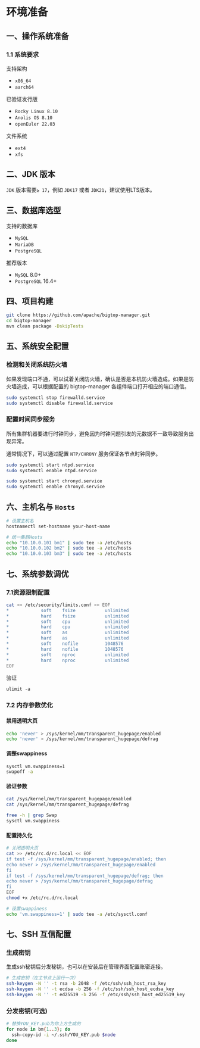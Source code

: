 # 环境准备

## 一、操作系统准备
### 1.1 系统要求

支持架构

* `x86_64`
* `aarch64`

已验证发行版
* `Rocky Linux 8.10`
* `Anolis OS 8.10`
* `openEuler 22.03`

文件系统
* `ext4` 
* `xfs`

## 二、JDK 版本

`JDK` 版本需要`≥ 17`，例如 `JDK17` 或者 `JDK21`，建议使用LTS版本。

## 三、数据库选型

支持的数据库
* `MySQL`
* `MariaDB`
* `PostgreSQL`

推荐版本
* `MySQL` 8.0+
* `PostgreSQL` 16.4+

## 四、项目构建

```bash
git clone https://github.com/apache/bigtop-manager.git
cd bigtop-manager
mvn clean package -DskipTests
```

## ​五、​系统安全配置​​

### 检测和关闭系统防火墙

如果发现端口不通，可以试着关闭防火墙，确认是否是本机防火墙造成。如果是防火墙造成，可以根据配置的 bigtop-manager 各组件端口打开相应的端口通信。

```bash
sudo systemctl stop firewalld.service
sudo systemctl disable firewalld.service
```

### 配置时间同步服务

所有集群机器要进行时钟同步，避免因为时钟问题引发的元数据不一致导致服务出现异常。

通常情况下，可以通过配置 `NTP/CHRONY` 服务保证各节点时钟同步。

```bash
sudo systemctl start ntpd.service
sudo systemctl enable ntpd.service

sudo systemctl start chronyd.service
sudo systemctl enable chronyd.service
```

## 六、​​主机名与 `Hosts​​`

```bash
# 设置主机名
hostnamectl set-hostname your-host-name

# 统一集群Hosts
echo "10.10.0.101 bm1" | sudo tee -a /etc/hosts
echo "10.10.0.102 bm2" | sudo tee -a /etc/hosts
echo "10.10.0.103 bm3" | sudo tee -a /etc/hosts
```

## 七、系统参数调优​

### 7.1资源限制配置

```bash
cat >> /etc/security/limits.conf << EOF
*            soft    fsize           unlimited
*            hard    fsize           unlimited
*            soft    cpu             unlimited
*            hard    cpu             unlimited
*            soft    as              unlimited
*            hard    as              unlimited
*            soft    nofile          1048576
*            hard    nofile          1048576
*            soft    nproc           unlimited
*            hard    nproc           unlimited
EOF
```

验证
```base
ulimit -a
```
### 7.2 内存参数优化
#### 禁用透明大页

```bash
echo 'never' > /sys/kernel/mm/transparent_hugepage/enabled
echo 'never' > /sys/kernel/mm/transparent_hugepage/defrag
```

#### 调整swappiness

```bash
sysctl vm.swappiness=1
swapoff -a

```
#### 验证参数

```bash
cat /sys/kernel/mm/transparent_hugepage/enabled
cat /sys/kernel/mm/transparent_hugepage/defrag

free -h | grep Swap
sysctl vm.swappiness
```
#### 配置持久化
```bash
# 关闭透明大页
cat >> /etc/rc.d/rc.local << EOF
if test -f /sys/kernel/mm/transparent_hugepage/enabled; then
echo never > /sys/kernel/mm/transparent_hugepage/enabled
fi
if test -f /sys/kernel/mm/transparent_hugepage/defrag; then
echo never > /sys/kernel/mm/transparent_hugepage/defrag
fi
EOF
chmod +x /etc/rc.d/rc.local

# 设置swappiness
echo 'vm.swappiness=1' | sudo tee -a /etc/sysctl.conf
```

## 七、SSH 互信配置

### 生成密钥
生成ssh秘钥后分发秘钥，也可以在安装后在管理界面配置账密连接。

```bash
# 生成密钥（在主节点上运行一次）
ssh-keygen -N '' -t rsa -b 2048 -f /etc/ssh/ssh_host_rsa_key
ssh-keygen -N '' -t ecdsa -b 256 -f /etc/ssh/ssh_host_ecdsa_key
ssh-keygen -N '' -t ed25519 -b 256 -f /etc/ssh/ssh_host_ed25519_key
```

### 分发密钥​(可选)

```bash
# 替换YOU_KEY.pub为你上方生成的
for node in bm{1..3}; do
  ssh-copy-id -i ~/.ssh/YOU_KEY.pub $node
done
```